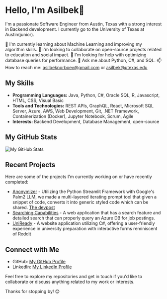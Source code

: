# Hello, I'm Asilbek👋

I'm a passionate Software Engineer from Austin, Texas with a strong interest in Backend development. I currently go to the University of Texas at Austin(junior).

🌱 I'm currently learning about Machine Learning and improving my algorithm skills.
👯 I'm looking to collaborate on open-source projects related to education and social impact.
🤔 I'm looking for help with optimizing database queries for performance.
💬 Ask me about Python, C#, and SQL.
📫 How to reach me: asilbeknorboev@gmail.com or asilbek@utexas.edu

## My Skills

- **Programming Languages:** Java, Python, C#, Oracle SQL, R, Javascript, HTML, CSS, Visual Basic
- **Tools and Technologies:** REST APIs, GraphQL, React, Microsoft SQL Server, Azure, AWS, Web Development, Git, .NET Framework, Containerization (Docker), Jupyter Notebook, Scrum, Agile
- **Interests:** Backend Development, Database Management, open-source

## My GitHub Stats

![My GitHub Stats](https://github-readme-stats.vercel.app/api?username=asilbeknorboev&show_icons=true)

## Recent Projects

Here are some of the projects I'm currently working on or have recently completed:
- [Anonymizer](https://github.com/AsilbekNorboev/anonymizer) - Utilizing the Python Streamlit Framework with Google's Palm2 LLM, we made a multi-layered iterating prompt tool that given a snippet of code, converts it into generic styled code which can be shared. [The devpost](https://devpost.com/software/anonymizer?ref_content=user-portfolio&ref_feature=in_progress)
- [Searching Capabilities](https://github.com/AsilbekNorboev/Searching_Capabilities) - A web application that has a search feature and detailed search that can properly query an Azure DB for job postings.
- [UniReady](https://github.com/AsilbekNorboev/UniReady) - A website application utilizing C#, offering a user-friendly experience in university preparation with interactive forms reminiscent of Reddit

## Connect with Me

- GitHub: [My GitHub Profile](https://github.com/AsilbekNorboev)
- LinkedIn: [My LinkedIn Profile](https://www.linkedin.com/in/asilbeknorboev)


Feel free to explore my repositories and get in touch if you'd like to collaborate or discuss anything related to my work or interests.

Thanks for stopping by! 😊
